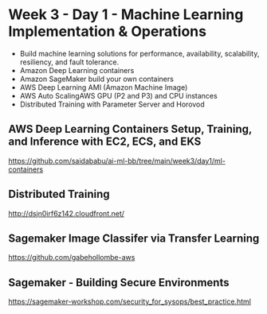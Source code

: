 # Week 3 - Day 1 - Machine Learning Implementation & Operations
- Build machine learning solutions for performance, availability, scalability, resiliency, and fault tolerance.
- Amazon Deep Learning containers
- Amazon SageMaker build your own containers
- AWS Deep Learning AMI (Amazon Machine Image)
- AWS Auto ScalingAWS GPU (P2 and P3) and CPU instances
- Distributed Training with Parameter Server and Horovod

## AWS Deep Learning Containers Setup, Training, and Inference with EC2, ECS, and EKS
https://github.com/saidababu/ai-ml-bb/tree/main/week3/day1/ml-containers

## Distributed Training
http://dsjn0irf6z142.cloudfront.net/

## Sagemaker Image Classifer via Transfer Learning
https://github.com/gabehollombe-aws

## Sagemaker - Building Secure Environments
https://sagemaker-workshop.com/security_for_sysops/best_practice.html

